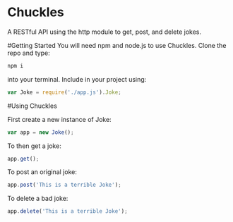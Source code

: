 # Chuckles
 A RESTful API using the http module to get, post, and delete jokes.
 
#Getting Started
You will need npm and node.js to use Chuckles. Clone the repo and type:

```javascript
npm i
```
into your terminal. Include in your project using:
```javascript
var Joke = require('./app.js').Joke;
```

#Using Chuckles

First create a new instance of Joke:
```javascript
var app = new Joke();
```

To then get a joke:
```javascript
app.get();
```

To post an original joke:
```javascript
app.post('This is a terrible Joke');
```

To delete a bad joke:
```javascript
app.delete('This is a terrible Joke');
```





